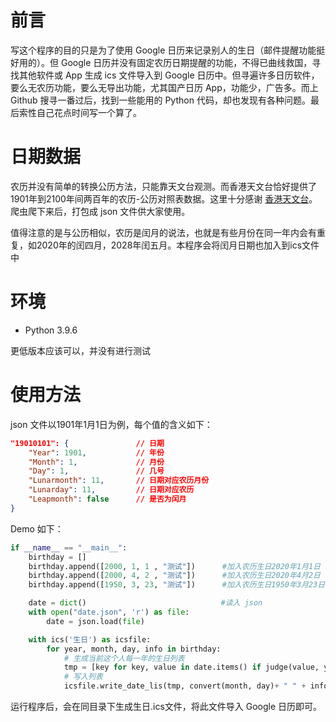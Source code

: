 # 前言
写这个程序的目的只是为了使用 Google 日历来记录别人的生日（邮件提醒功能挺好用的）。但 Google 日历并没有固定农历日期提醒的功能，不得已曲线救国，寻找其他软件或 App 生成 ics 文件导入到 Google 日历中。但寻遍许多日历软件，要么无农历功能，要么无导出功能，尤其国产日历 App，功能少，广告多。而上 Github 搜寻一番过后，找到一些能用的 Python 代码，却也发现有各种问题。最后索性自己花点时间写一个算了。

# 日期数据
农历并没有简单的转换公历方法，只能靠天文台观测。而香港天文台恰好提供了1901年到2100年间两百年的农历-公历对照表数据。这里十分感谢 [香港天文台](https://www.hko.gov.hk/tc/gts/time/conversion1_text.htm#)。爬虫爬下来后，打包成 json 文件供大家使用。

值得注意的是与公历相似，农历是闰月的说法，也就是有些月份在同一年内会有重复，如2020年的闰四月，2028年闰五月。本程序会将闰月日期也加入到ics文件中
# 环境
- Python 3.9.6

更低版本应该可以，并没有进行测试
# 使用方法
json 文件以1901年1月1日为例，每个值的含义如下：
```json
"19010101": {               // 日期
    "Year": 1901,           // 年份
    "Month": 1,             // 月份
    "Day": 1,               // 几号
    "Lunarmonth": 11,       // 日期对应农历月份
    "Lunarday": 11,         // 日期对应农历
    "Leapmonth": false      // 是否为闰月
}
```
Demo 如下：
```Python
if __name__ == "__main__":
    birthday = []
    birthday.append([2000, 1, 1 , "测试"])      #加入农历生日2020年1月1日
    birthday.append([2000, 4, 2 , "测试"])      #加入农历生日2020年4月2日
    birthday.append([1950, 3, 23, "测试"])      #加入农历生日1950年3月23日

    date = dict()                              #读入 json
    with open("date.json", 'r') as file:
        date = json.load(file)

    with ics('生日') as icsfile:
        for year, month, day, info in birthday:
            # 生成当前这个人每一年的生日列表
            tmp = [key for key, value in date.items() if judge(value, year, month, day)]
            # 写入列表
            icsfile.write_date_lis(tmp, convert(month, day)+ " " + info)
```
运行程序后，会在同目录下生成生日.ics文件，将此文件导入 Google 日历即可。
